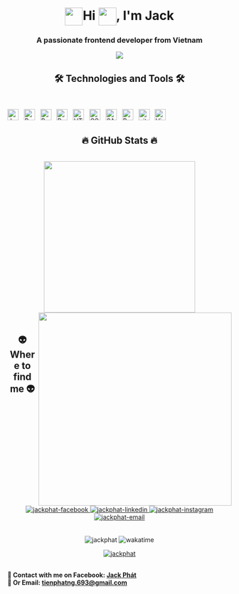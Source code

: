 <!-- JackPhat -->
<h1 align="center"><img align="center" src="https://media.tenor.com/MdI9bTt7NMgAAAAi/good-evening-hand-wave.gif" width="40" height="40"/>Hi <img align="center" src="https://media.tenor.com/e3GqicbfhMYAAAAi/get-greeting-get-greetings.gif" width="40" height="40" />, I'm Jack</h1>
<h3 align="center">A passionate frontend developer from Vietnam</h3>
<p align="center" >
  <img src="https://media1.tenor.com/m/K3OBpzsXzxYAAAAC/cat-nyan-cat.gif" />
  </p>
<h2 align="center">🛠 Technologies and Tools 🛠</h2>
<br>
<!-- https://simpleicons.org/ -->

<span><img src="https://img.shields.io/badge/HTML5-E34F26?style=for-the-badge&logo=html5&logoColor=white" alt="JavaScript logo" title="JavaScript" height="25" /></span>
&nbsp;
<span><img src="https://img.shields.io/badge/ReactJS-00daf8?style=for-the-badge&logo=react&logoColor=white" alt="ReactJS logo" title="ReactJS" height="25" /></span>
&nbsp;
<span><img src="https://img.shields.io/badge/JavaScript-F7DF1E?style=for-the-badge&logo=javascript&logoColor=black" alt="ReactJS logo" title="ReactJS" height="25" /></span>
&nbsp;
<span><img src="https://img.shields.io/badge/TailwindCSS-38B2AC?style=for-the-badge&logo=tailwind-css&logoColor=white" alt="ReactJS logo" title="ReactJS" height="25" /></span>
&nbsp;
<span><img src="https://img.shields.io/badge/HTML5-282C34?logo=html5&logoColor=E34F26" alt="HTML5 logo" title="HTML5" height="25" /></span>
&nbsp;
<span><img src="https://img.shields.io/badge/CSS3-1572B6?style=for-the-badge&logo=css3&logoColor=white" alt="CSS3 logo" title="CSS3" height="25" /></span>
&nbsp;
<span><img src="https://img.shields.io/badge/Sass-282C34?logo=sass&logoColor=CC6699" alt="SASS logo" title="SASS" height="25" /></span>
&nbsp;
<span><img src="https://img.shields.io/badge/Bootstrap-282C34?logo=bootstrap&logoColor=7952B3" alt="Bootstrap logo" title="Bootstrap" height="25" /></span>
&nbsp;
<span><img src="https://img.shields.io/badge/git-282C34?logo=git&logoColor=F05032" alt="git logo" title="git" height="25" /></span>
&nbsp;
<span><img src="https://img.shields.io/badge/VS%20Code-282C34?logo=visual-studio-code&logoColor=007ACC" alt="Visual Studio Code logo" title="Visual Studio Code" height="25" /></span>
&nbsp;
<br>
<h2 align="center">🔥 GitHub Stats 🔥</h2>
<!-- https://github.com/anuraghazra/github-readme-stats -->
<br>
<div align=center>
  <a href="#" title="Jack">
    <img width="340" align="center" src="https://github-readme-stats.vercel.app/api/top-langs/?username=PhatJack&layout=compact&theme=dracula&border_color=61dafb&hide_border=true" />
  </a>
  <a href="#" title="JackPhatdev">
    <img align="right" width="434" src="https://github-readme-stats.vercel.app/api?username=PhatJack&show_icons=true&theme=dracula&border_color=61dafb&hide_border=true" />
  </a>
</div>

<br>
<h2 align="center">👽 Where to find me 👽</h2>
<br>
<!-- https://icons8.com -->
<div align="center">
  <a href="https://www.facebook.com/jack.willam2003/" target="blank">
    <img src="https://img.icons8.com/bubbles/100/000000/facebook-new.png" alt="jackphat-facebook" />
  </a>
  <a href="https://www.linkedin.com/in/phat-nguyen-tien-733397286/" target="blank">
    <img src="https://img.icons8.com/bubbles/100/000000/linkedin.png" alt="jackphat-linkedin" />
  </a>
  <a href="https://www.instagram.com/tuila_tien_phat/" target="blank">
    <img src="https://img.icons8.com/bubbles/100/000000/instagram.png" alt="jackphat-instagram" />
  </a>
  <a href="mailto:tienphatng.693@gmail.com" target="top">
    <img src="https://img.icons8.com/bubbles/100/000000/apple-mail.png" alt="jackphat-email" />
  </a>
</div>

<br>
<br>
<div align="center">
<span align="center"> <img src="https://komarev.com/ghpvc/?username=PhatJack&label=Profile%20views&color=0e75b6&style=flat" alt="jackphat" /> </span>
<span><img src="https://wakatime.com/badge/user/d6664d78-1388-4852-bd87-7a50ada7c28d.svg" alt="wakatime" /></span>
</div>
<p align="center"> <a href="https://github.com/ryo-ma/github-profile-trophy"><img src="https://github-profile-trophy.vercel.app/?username=PhatJack&theme=onedark" alt="jackphat" /></a> </p>

<p>
  <br>
  <strong>🔗 Contact with me on Facebook: <a href="https://www.facebook.com/jack.willam2003/" target="_blank">Jack Phát</a></strong>
  <br>
  <strong>📧 Or Email: <a href="mailto:tienphatng.693@gmail.com" target="_top">tienphatng.693@gmail.com</a></strong>
</p>
